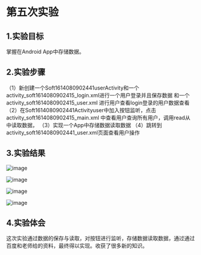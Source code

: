 # 第五次实验

## 1.实验目标
掌握在Android App中存储数据。

## 2.实验步骤 
（1）新创建一个Soft1614080902441userActivity和一个  activity_soft1614080902415_login.xml进行一个用户登录并且保存数据    和一个  activity_soft1614080902415_user.xml    进行用户查看login登录的用户数据查看
（2）在Soft1614080902441Activityuser中加入按钮监听，点击 activity_soft1614080902415_main.xml 中查看用户查询所有用户，调用read从中读取数据，
（3）实现一个App中存储数据读取数据
（4）跳转到activity_soft1614080902441_user.xml页面查看用户操作

## 3.实验结果

![image](https://github.com/xieguocheng/android-labs-2018/blob/master/soft1614080902441/4.png)

![image](https://github.com/xieguocheng/android-labs-2018/blob/master/soft1614080902441/6.png)

![image](https://github.com/xieguocheng/android-labs-2018/blob/master/soft1614080902441/8.png)

![image](https://github.com/xieguocheng/android-labs-2018/blob/master/soft1614080902441/7.png)
## 4.实验体会
这次实验通过数据的保存与读取，对按钮进行监听，存储数据读取数据，通过通过百度和老师给的资料，最终得以实现。收获了很多新的知识。
    



